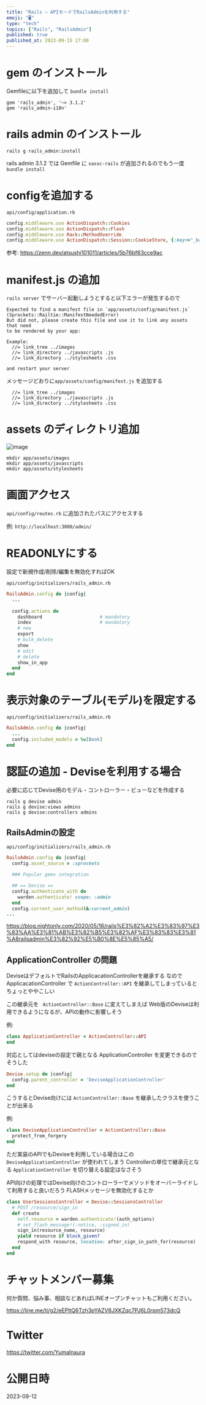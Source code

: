 ```yaml
---
title: "Rails – APIモードでRailsAdminを利用する"
emoji: "🖥"
type: "tech"
topics: ["Rails", "RailsAdmin"]
published: true
published_at: 2023-09-15 17:00
---
```


# gem のインストール

Gemfileに以下を追加して `bundle install`

```
gem 'rails_admin', '~> 3.1.2'
gem 'rails_admin-i18n'
```

# rails admin のインストール

`rails g rails_admin:install`

rails admin 3.1.2 では Gemfile に `sassc-rails` が追加されるのでもう一度 `bundle install`

# configを追加する

`api/config/application.rb` 


```rb
config.middleware.use ActionDispatch::Cookies
config.middleware.use ActionDispatch::Flash
config.middleware.use Rack::MethodOverride
config.middleware.use ActionDispatch::Session::CookieStore, {:key=>"_backend_session"}
```

参考: https://zenn.dev/atsushi101011/articles/5b76bf63cce9ac

# manifest.js の追加

`rails server` でサーバー起動しようとすると以下エラーが発生するので
```
Expected to find a manifest file in `app/assets/config/manifest.js` (Sprockets::Railtie::ManifestNeededError)
But did not, please create this file and use it to link any assets that need
to be rendered by your app:

Example:
  //= link_tree ../images
  //= link_directory ../javascripts .js
  //= link_directory ../stylesheets .css

and restart your server

```

メッセージどおりに`app/assets/config/manifest.js` を追加する


```
  //= link_tree ../images
  //= link_directory ../javascripts .js
  //= link_directory ../stylesheets .css
```

# assets のディレクトリ追加

![image](https://github.com/YumaInaura/YumaInaura/assets/13635059/618369cc-736c-4c5c-aff9-a36b78f8dcfe)


```
mkdir app/assets/images
mkdir app/assets/javascripts
mkdir app/assets/stylesheets
```

# 画面アクセス

`api/config/routes.rb` に追加されたパスにアクセスする

例: `http://localhost:3000/admin/`

# READONLYにする

設定で新規作成/削除/編集を無効化すればOK

`api/config/initializers/rails_admin.rb` 

```rb
RailsAdmin.config do |config|
  ...
  
  config.actions do
    dashboard                     # mandatory
    index                         # mandatory
    # new
    export
    # bulk_delete
    show
    # edit
    # delete
    show_in_app
  end
end
```

# 表示対象のテーブル(モデル)を限定する

`api/config/initializers/rails_admin.rb` 

```rb
RailsAdmin.config do |config|
  ...
  config.included_models = %w[Book]
end
```


# 認証の追加 - Deviseを利用する場合

必要に応じてDevise用のモデル・コントローラー・ビューなどを作成する

```
rails g devise admin
rails g devise:views admins
rails g devise:controllers admins
```


## RailsAdminの設定

`api/config/initializers/rails_admin.rb`

```rb
RailsAdmin.config do |config|
  config.asset_source = :sprockets

  ### Popular gems integration

  ## == Devise ==
  config.authenticate_with do
    warden.authenticate! scope: :admin
  end
  config.current_user_method(&:current_admin)
...
```

https://blog.nightonly.com/2020/05/16/rails%E3%82%A2%E3%83%97%E3%83%AA%E3%81%AB%E3%82%B5%E3%82%AF%E3%83%83%E3%81%A8railsadmin%E3%82%92%E5%B0%8E%E5%85%A5/


## ApplicationController の問題

DeviseはデフォルトでRailsのApplicacationControllerを継承する
なので ApplicacationController で `ActionController::API` を継承してしまっているとちょっとややこしい

この継承元を ` ActionController::Base` に変えてしまえば Web版のDeviseは利用できるようになるが、APIの動作に影響しそう

例:

```rb
class ApplicationController < ActionController::API
end
```

対応としてはdeviseの設定で親となる ApplicationController を変更できるのでそうした

```rb
Devise.setup do |config|
  config.parent_controller = 'DeviseApplicationController'
end
```

こうするとDevise向けには `ActionController::Base` を継承したクラスを使うことが出来る

例:

```rb
class DeviseApplicationController < ActionController::Base
  protect_from_forgery
end
```

ただ実装のAPIでもDeviseを利用している場合はこの `DeviseApplicationController` が使われてしまう
Controllerの単位で継承元となる `ApplicationController` を切り替える設定はなさそう

API向けの処理ではDevise向けのコントローラーでメソッドをオーバーライドして利用すると良いだろう
FLASHメッセージを無効化するとか

```rb
class UserSessionsController < Devise::SessionsController
  # POST /resource/sign_in
  def create
    self.resource = warden.authenticate!(auth_options)
    # set_flash_message!(:notice, :signed_in)
    sign_in(resource_name, resource)
    yield resource if block_given?
    respond_with resource, location: after_sign_in_path_for(resource)
  end
end
```


# チャットメンバー募集


何か質問、悩み事、相談などあればLINEオープンチャットもご利用ください。

https://line.me/ti/g2/eEPltQ6Tzh3pYAZV8JXKZqc7PJ6L0rpm573dcQ


# Twitter

https://twitter.com/YumaInaura




# 公開日時

2023-09-12
